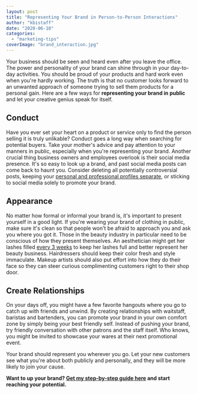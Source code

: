 ```yaml
---
layout: post
title: "Representing Your Brand in Person-to-Person Interactions"
author: "kbistaff"
date: "2020-06-10"
categories: 
  - "marketing-tips"
coverImage: "brand_interaction.jpg"
---
```


Your business should be seen and heard even after you leave the office. The power and personality of your brand can shine through in your day-to-day activities. You should be proud of your products and hard work even when you're hardly working. The truth is that no customer looks forward to an unwanted approach of someone trying to sell them products for a personal gain. Here are a few ways for **representing your brand in public** and let your creative genius speak for itself.

## Conduct

Have you ever set your heart on a product or service only to find the person selling it is truly unlikable? Conduct goes a long way when searching for potential buyers. Take your mother's advice and pay attention to your manners in public, especially when you're representing your brand. Another crucial thing business owners and employees overlook is their social media presence. It's so easy to look up a brand, and past social media posts can come back to haunt you. Consider deleting all potentially controversial posts, keeping your [personal and professional profiles separate](https://jessicaslaughter.co/blog/should-you-separate-your-blog-and-personal-social-media-accounts/), or sticking to social media solely to promote your brand.

## Appearance

No matter how formal or informal your brand is, it's important to present yourself in a good light. If you're wearing your brand of clothing in public, make sure it's clean so that people won't be afraid to approach you and ask you where you got it. Those in the beauty industry in particular need to be conscious of how they present themselves. An aesthetician might get her lashes filled [every 3 weeks](https://ilashstore.com/faq/) to keep her lashes full and better represent her beauty business. Hairdressers should keep their color fresh and style immaculate. Makeup artists should also put effort into how they do their face so they can steer curious complimenting customers right to their shop door.

## Create Relationships

On your days off, you might have a few favorite hangouts where you go to catch up with friends and unwind. By creating relationships with waitstaff, baristas and bartenders, you can promote your brand in your own comfort zone by simply being your best friendly self. Instead of pushing your brand, try friendly conversation with other patrons and the staff itself. Who knows, you might be invited to showcase your wares at their next promotional event.

Your brand should represent you wherever you go. Let your new customers see what you're about both publicly and personally, and they will be more likely to join your cause.

**Want to up your brand? [Get my step-by-step guide here](https://go.katebagoy.com/ebook) and start reaching your potential.**
